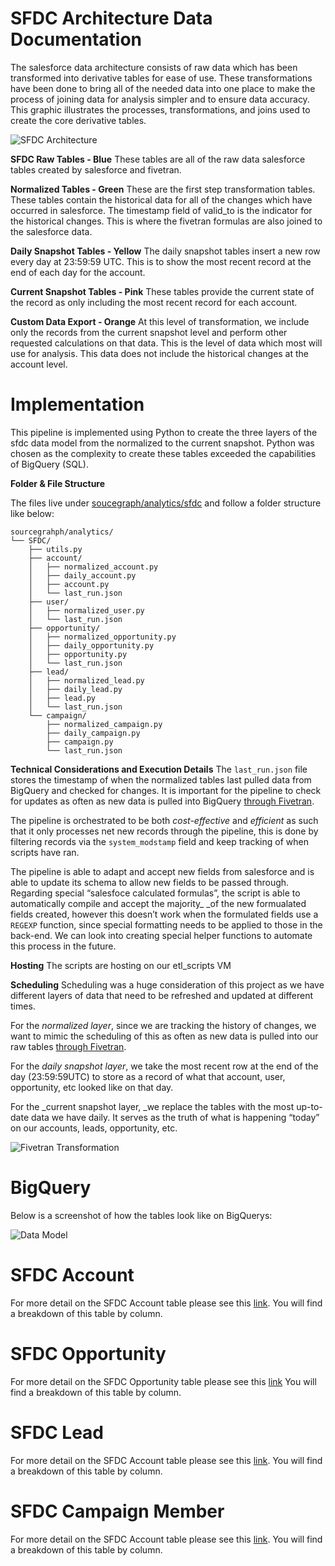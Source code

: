 # **SFDC Architecture Data Documentation**
  The salesforce data architecture consists of raw data which has been transformed into  derivative tables for ease of use. These transformations have been done to bring all of the needed data into one place to make the process of joining data for analysis simpler and to ensure data accuracy. This graphic illustrates the processes, transformations, and joins used to create the core derivative tables.

![SFDC Architecture](https://drive.google.com/file/d/1GoHi1TM3qRA-EEyyoq-LqnGeZ66pzxsK/uc?usp=sharing)

**SFDC Raw Tables - Blue**
  These tables are all of the raw data salesforce tables created by salesforce and fivetran.

**Normalized Tables - Green**
  These are the first step transformation tables. These tables contain the historical data for all of the changes which have occurred in salesforce. The timestamp field of valid_to is the indicator for the historical changes. This is where the fivetran formulas are also joined to the salesforce data.

**Daily Snapshot Tables - Yellow**
  The daily snapshot tables insert a new row every day at 23:59:59 UTC. This is to show the most recent record at the end of each day for the account.

**Current Snapshot Tables - Pink**
  These tables provide the current state of the record as only including the most recent record for each account.

**Custom Data Export - Orange**
  At this level of transformation, we include only the records from the current snapshot level and perform other requested calculations on that data. This is the level of data which most will use for analysis. This data does not include the historical changes at the account level.

# **Implementation**
  This pipeline is implemented using Python to create the three layers of the sfdc data model from the normalized to the current snapshot. Python was chosen as the complexity to create these tables exceeded the capabilities of BigQuery (SQL).

**Folder & File Structure**

The files live under [soucegraph/analytics/sfdc](https://github.com/sourcegraph/analytics/pull/561) and follow a folder structure like below:

```
sourcegrahph/analytics/
└── SFDC/
    ├── utils.py
    ├── account/
    │   ├── normalized_account.py
    │   ├── daily_account.py
    │   ├── account.py
    │   └── last_run.json
    ├── user/
    │   ├── normalized_user.py
    │   └── last_run.json
    ├── opportunity/
    │   ├── normalized_opportunity.py
    │   ├── daily_opportunity.py
    │   ├── opportunity.py
    │   └── last_run.json
    ├── lead/
    │   ├── normalized_lead.py
    │   ├── daily_lead.py
    │   ├── lead.py
    │   └── last_run.json
    └── campaign/
        ├── normalized_campaign.py
        ├── daily_campaign.py
        ├── campaign.py
        └── last_run.json
```

**Technical Considerations and Execution Details**
  The `last_run.json` file stores the timestamp of when the normalized tables last pulled data from BigQuery and checked for changes. It is important for the pipeline to check for updates as often as new data is pulled into BigQuery [through Fivetran](https://fivetran.com/dashboard/connectors/salesforce/salesforce_data/setup?requiredGroup=august_stressing).

  The pipeline is orchestrated to be both _cost-effective_ and _efficient_ as such that it only processes net new records through the pipeline, this is done by filtering records via the `system_modstamp` field and keep tracking of when scripts have ran.

  The pipeline is able to adapt and accept new fields from salesforce and is able to update its schema to allow new fields to be passed through. Regarding special “salesfoce calculated formulas”, the script is able to automatically compile and accept the majority\_ \_of the new formualated fields created, however this doesn’t work when the formulated fields use a` REGEXP` function, since special formatting needs to be applied to those in the back-end. We can look into creating special helper functions to automate this process in the future.

**Hosting**
  The scripts are hosting on our etl_scripts VM

**Scheduling**
  Scheduling was a huge consideration of this project as we have different layers of data that need to be refreshed and updated at different times.

  For the _normalized layer_, since we are tracking the history of changes, we want to mimic the scheduling of this as often as new data is pulled into our raw tables [through Fivetran](https://fivetran.com/dashboard/connectors/salesforce/salesforce_data/setup?requiredGroup=august_stressing).

  For the _daily snapshot layer_, we take the most recent row at the end of the day (23:59:59UTC) to store as a record of what that account, user, opportunity, etc looked like on that day.

  For the \_current snapshot layer, \_we replace the tables with the most up-to-date data we have daily. It serves as the truth of what is happening “today” on our accounts, leads, opportunity, etc.

![Fivetran Transformation](https://drive.google.com/file/d/16FH6BSOR7NUL0C3Hk9oqFkuxlWuDTQi-/view?usp=sharingg)

# **BigQuery**
  Below is a screenshot of how the tables look like on BigQuerys:

![Data Model](https://drive.google.com/file/d/1kd4NwiD07ZvY67MtvZtXKuIj91jwFqN6/view?usp=sharing)

# **SFDC Account**
  For more detail on the SFDC Account table please see this [link](https://docs.google.com/spreadsheets/d/1Yc602GUEKjEwReZgdnaSZ_62crnc7EZIIE2-7qLZMns/edit#gid=0). You will find a breakdown of this table by column.

# **SFDC Opportunity**
  For more detail on the SFDC Opportunity table please see this [link](https://docs.google.com/spreadsheets/d/1Yc602GUEKjEwReZgdnaSZ_62crnc7EZIIE2-7qLZMns/edit#gid=1417098663) You will find a breakdown of this table by column.

# **SFDC Lead**
  For more detail on the SFDC Account table please see this [link](https://docs.google.com/spreadsheets/d/1Yc602GUEKjEwReZgdnaSZ_62crnc7EZIIE2-7qLZMns/edit#gid=1954937052). You will find a breakdown of this table by column.

# **SFDC Campaign Member**
  For more detail on the SFDC Account table please see this [link](https://docs.google.com/spreadsheets/d/1Yc602GUEKjEwReZgdnaSZ_62crnc7EZIIE2-7qLZMns/edit#gid=1385430871). You will find a breakdown of this table by column.
